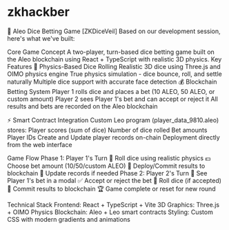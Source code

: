 # zkhackber
🎲 Aleo Dice Betting Game [ZKDiceVeil]
Based on our development session, here's what we've built:

Core Game Concept
A two-player, turn-based dice betting game built on the Aleo blockchain using React + TypeScript with realistic 3D physics.
Key Features
🎯 Physics-Based Dice Rolling
Realistic 3D dice using Three.js and OIMO physics engine
True physics simulation - dice bounce, roll, and settle naturally
Multiple dice support with accurate face detection
💰 Blockchain Betting System
Player 1 rolls dice and places a bet (10 ALEO, 50 ALEO, or custom amount)
Player 2 sees Player 1's bet and can accept or reject it
All results and bets are recorded on the Aleo blockchain

⚡ Smart Contract Integration
Custom Leo program (player_data_9810.aleo) stores:
Player scores (sum of dice)
Number of dice rolled
Bet amounts
Player IDs
Create and Update player records on-chain
Deployment directly from the web interface

Game Flow
Phase 1: Player 1's Turn
🎲 Roll dice using realistic physics
💵 Choose bet amount (10/50/custom ALEO)
📝 Deploy/Commit results to blockchain
🔄 Update records if needed
Phase 2: Player 2's Turn
👀 See Player 1's bet in a modal
✅ Accept or reject the bet
🎲 Roll dice (if accepted)
📝 Commit results to blockchain
🏆 Game complete or reset for new round

Technical Stack
Frontend: React + TypeScript + Vite
3D Graphics: Three.js + OIMO Physics
Blockchain: Aleo + Leo smart contracts
Styling: Custom CSS with modern gradients and animations
